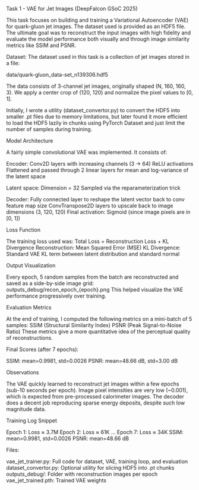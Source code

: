 Task 1 - VAE for Jet Images (DeepFalcon GSoC 2025)

This task focuses on building and training a Variational Autoencoder (VAE) for quark-gluon jet images. The dataset used is provided as an HDF5 file. The ultimate goal was to reconstruct the input images with high fidelity and evaluate the model performance both visually and through image similarity metrics like SSIM and PSNR.

Dataset:
The dataset used in this task is a collection of jet images stored in a file:

data/quark-gluon_data-set_n139306.hdf5

The data consists of 3-channel jet images, originally shaped (N, 160, 160, 3). We apply a center crop of (120, 120) and normalize the pixel values to [0, 1].

Initially, I wrote a utility (dataset_convertor.py) to convert the HDF5 into smaller .pt files due to memory limitations, but later found it more efficient to load the HDF5 lazily in chunks using PyTorch Dataset and just limit the number of samples during training.

Model Architecture

A fairly simple convolutional VAE was implemented. It consists of:

Encoder:
Conv2D layers with increasing channels (3 → 64)
ReLU activations
Flattened and passed through 2 linear layers for mean and log-variance of the latent space

Latent space:
Dimension = 32
Sampled via the reparameterization trick

Decoder:
Fully connected layer to reshape the latent vector back to conv feature map size
ConvTranspose2D layers to upscale back to image dimensions (3, 120, 120)
Final activation: Sigmoid (since image pixels are in [0, 1])

Loss Function

The training loss used was:
Total Loss = Reconstruction Loss + KL Divergence
Reconstruction: Mean Squared Error (MSE)
KL Divergence: Standard VAE KL term between latent distribution and standard normal

Output Visualization

Every epoch, 5 random samples from the batch are reconstructed and saved as a side-by-side image grid:
outputs_debug/recon_epoch_{epoch}.png
This helped visualize the VAE performance progressively over training.

Evaluation Metrics

At the end of training, I computed the following metrics on a mini-batch of 5 samples:
SSIM (Structural Similarity Index)
PSNR (Peak Signal-to-Noise Ratio)
These metrics give a more quantitative idea of the perceptual quality of reconstructions.

Final Scores (after 7 epochs):

SSIM: mean=0.9981, std=0.0026
PSNR: mean=48.66 dB, std=3.00 dB

Observations

The VAE quickly learned to reconstruct jet images within a few epochs (sub-10 seconds per epoch).
Image pixel intensities are very low (~0.001), which is expected from pre-processed calorimeter images.
The decoder does a decent job reproducing sparse energy deposits, despite such low magnitude data.

Training Log Snippet

Epoch 1: Loss ≈ 3.7M
Epoch 2: Loss ≈ 61K
...
Epoch 7: Loss ≈ 34K
SSIM: mean=0.9981, std=0.0026
PSNR: mean=48.66 dB

Files:

vae_jet_trainer.py: Full code for dataset, VAE, training loop, and evaluation
dataset_convertor.py: Optional utility for slicing HDF5 into .pt chunks
outputs_debug/: Folder with reconstruction images per epoch
vae_jet_trained.pth: Trained VAE weights